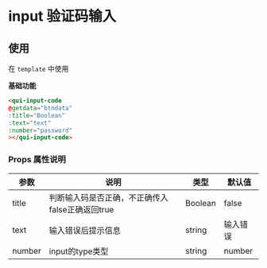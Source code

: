 # input 验证码输入

## 使用
在 `template` 中使用
 
**基础功能**
```html
<qui-input-code 
@getdata="btndata" 
:title="Boolean"
:text="text"
:number="password"
></qui-input-code>
```
### Props 属性说明

| 参数 | 说明 | 类型 | 默认值 |
| ---- | ---- | ---- | ---- |
| title | 判断输入码是否正确，不正确传入false正确返回true | Boolean | false |
| text | 输入错误后提示信息 | string | 输入错误 |
| number | input的type类型 | string | number |